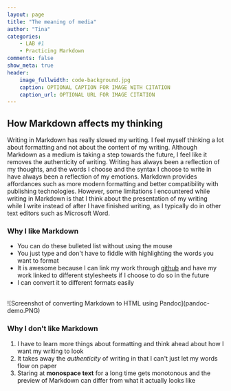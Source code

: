 ```yaml
---
layout: page  
title: "The meaning of media"  
author: "Tina"  
categories:  
    - LAB #1
    - Practicing Markdown
comments: false  
show_meta: true
header:
    image_fullwidth: code-background.jpg
    caption: OPTIONAL CAPTION FOR IMAGE WITH CITATION
    caption_url: OPTIONAL URL FOR IMAGE CITATION
---
```


## How Markdown affects my thinking
Writing in Markdown has really slowed my writing. I feel myself thinking a lot
about formatting and not about the content of my writing. Although Markdown as
a medium is taking a step towards the future, I feel like it removes the authenticity
of writing. Writing has always been a reflection of my thoughts, and the words
I choose and the syntax I choose to write in have always been a reflection
of my emotions. Markdown provides affordances such as more modern formatting
and better compatibility with publishing technologies. However, some limitations
I encountered while writing in Markdown is that I think about the presentation
of my writing while I write instead of after I have finished writing, as I
typically do in other text editors such as Microsoft Word.

### Why I like Markdown
+ You can do these bulleted list without using the mouse
+ You just type and don't have to fiddle with highlighting the words you
want to format
+ It is awesome because I can link my work through [github](https://github.com/tinawu0603)
and have my work linked to different stylesheets if I choose to do so in the future
+ I can convert it to different formats easily
<br>
![Screenshot of converting Markdown to HTML using Pandoc](pandoc-demo.PNG)

### Why I don't like Markdown
1. I have to learn more things about formatting and think ahead about how I want
my writing to look
2. It takes away the *authenticity* of writing in that I can't just let my words
flow on paper
3. Staring at **monospace text** for a long time gets monotonous and the preview
of Markdown can differ from what it actually looks like

